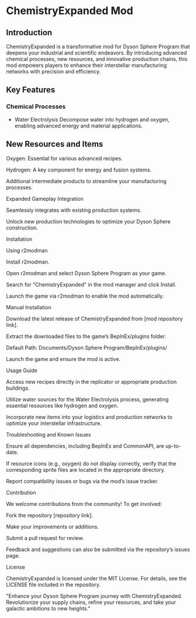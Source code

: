 # ChemistryExpanded Mod


## Introduction
ChemistryExpanded is a transformative mod for Dyson Sphere Program that deepens your industrial and scientific endeavors. By introducing advanced chemical processes, new resources, and innovative production chains, this mod empowers players to enhance their interstellar manufacturing networks with precision and efficiency.

## Key Features

### Chemical Processes
- Water Electrolysis
Decompose water into hydrogen and oxygen, enabling advanced energy and material applications.

## New Resources and Items

Oxygen: Essential for various advanced recipes.

Hydrogen: A key component for energy and fusion systems.

Additional intermediate products to streamline your manufacturing processes.

Expanded Gameplay Integration

Seamlessly integrates with existing production systems.

Unlock new production technologies to optimize your Dyson Sphere construction.

Installation

Using r2modman

Install r2modman.

Open r2modman and select Dyson Sphere Program as your game.

Search for "ChemistryExpanded" in the mod manager and click Install.

Launch the game via r2modman to enable the mod automatically.

Manual Installation

Download the latest release of ChemistryExpanded from [mod repository link].

Extract the downloaded files to the game’s BepInEx/plugins folder.

Default Path: Documents/Dyson Sphere Program/BepInEx/plugins/

Launch the game and ensure the mod is active.

Usage Guide

Access new recipes directly in the replicator or appropriate production buildings.

Utilize water sources for the Water Electrolysis process, generating essential resources like hydrogen and oxygen.

Incorporate new items into your logistics and production networks to optimize your interstellar infrastructure.

Troubleshooting and Known Issues

Ensure all dependencies, including BepInEx and CommonAPI, are up-to-date.

If resource icons (e.g., oxygen) do not display correctly, verify that the corresponding sprite files are located in the appropriate directory.

Report compatibility issues or bugs via the mod’s issue tracker.

Contribution

We welcome contributions from the community! To get involved:

Fork the repository [repository link].

Make your improvements or additions.

Submit a pull request for review.

Feedback and suggestions can also be submitted via the repository’s issues page.

License

ChemistryExpanded is licensed under the MIT License. For details, see the LICENSE file included in the repository.

"Enhance your Dyson Sphere Program journey with ChemistryExpanded. Revolutionize your supply chains, refine your resources, and take your galactic ambitions to new heights."

